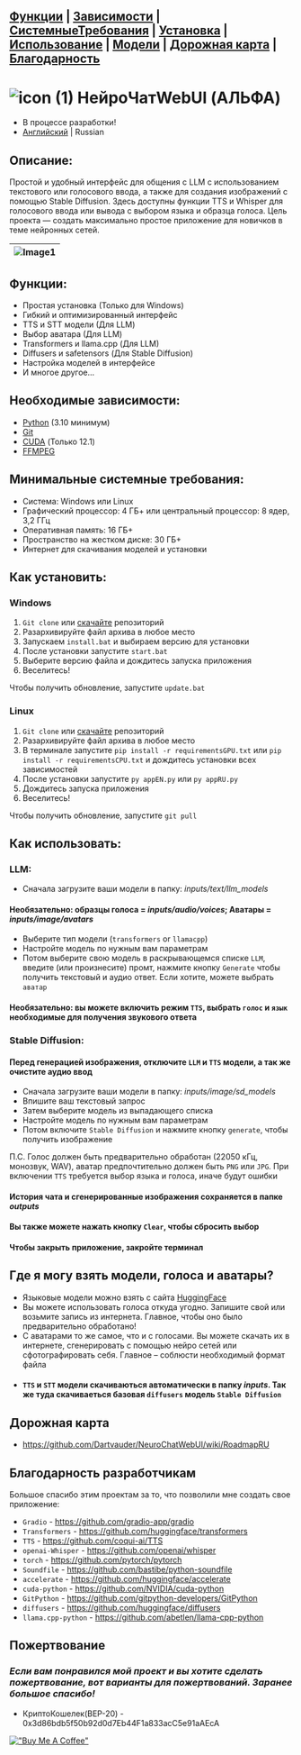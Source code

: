 ## [Функции](/#Функции) | [Зависимости](/#Необходимые-зависимости) | [СистемныеТребования](/#Минимальные-системные-требования) | [Установка](/#Как-установить) | [Использование](/#Как-использовать) | [Модели](/#Где-я-могу-взять-модели-голоса-и-аватары) | [Дорожная карта](/#Дорожная-карта) | [Благодарность](/#Благодарность-разработчикам)

# ![icon (1)](https://github.com/Dartvauder/NeuroChatWebUI/assets/140557322/e3c1d95a-828f-4a65-bea6-64c336dbe6fa)  НейроЧатWebUI (АЛЬФА)
* В процессе разработки!
* [Английский](/README.md) | Russian

## Описание:

Простой и удобный интерфейс для общения с LLM с использованием текстового или голосового ввода, а также для создания изображений с помощью Stable Diffusion. Здесь доступны функции TTS и Whisper для голосового ввода или вывода с выбором языка и образца голоса. Цель проекта — создать максимально простое приложение для новичков в теме нейронных сетей.

|![Image1](https://github.com/Dartvauder/NeuroChatWebUI/assets/140557322/098c9b93-253d-44e7-9d34-dd4fe3317b41) |
|:---:|

## Функции:

* Простая установка (Только для Windows)
* Гибкий и оптимизированный интерфейс
* TTS и STT модели (Для LLM)
* Выбор аватара (Для LLM)
* Transformers и llama.cpp (Для LLM)
* Diffusers и safetensors (Для Stable Diffusion)
* Настройка моделей в интерфейсе
* И многое другое...

## Необходимые зависимости:

* [Python](https://www.python.org/downloads/) (3.10 минимум)
* [Git](https://git-scm.com/downloads)
* [CUDA](https://developer.nvidia.com/cuda-downloads) (Только 12.1)
* [FFMPEG](https://ffmpeg.org/download.html)

## Минимальные системные требования:

* Система: Windows или Linux
* Графический процессор: 4 ГБ+ или центральный процессор: 8 ядер, 3,2 ГГц
* Оперативная память: 16 ГБ+
* Пространство на жестком диске: 30 ГБ+
* Интернет для скачивания моделей и установки

## Как установить:

### Windows

1) `Git clone` или [скачайте](https://github.com/Dartvauder/NeuroChatWebUI/archive/refs/tags/Alpha.zip) репозиторий
2) Разархивируйте файл архива в любое место
3) Запускаем `install.bat` и выбираем версию для установки
4) После установки запустите `start.bat`
5) Выберите версию файла и дождитесь запуска приложения
6) Веселитесь!

Чтобы получить обновление, запустите `update.bat`

### Linux

1) `Git clone` или [скачайте](https://github.com/Dartvauder/NeuroChatWebUI/archive/refs/tags/Alpha.zip) репозиторий
2) Разархивируйте файл архива в любое место
3) В терминале запустите `pip install -r requirementsGPU.txt` или `pip install -r requirementsCPU.txt` и дождитесь установки всех зависимостей
4) После установки запустите `py appEN.py` или `py appRU.py`
5) Дождитесь запуска приложения
6) Веселитесь!

Чтобы получить обновление, запустите `git pull`

## Как использовать:

### LLM:

* Сначала загрузите ваши модели в папку: *inputs/text/llm_models*
#### Необязательно: образцы голоса = *inputs/audio/voices*; Аватары = *inputs/image/avatars*
* Выберите тип модели (`transformers` or `llamacpp`)
* Настройте модель по нужным вам параметрам
* Потом выберите свою модель в раскрывающемся списке `LLM`, введите (или произнесите) промт, нажмите кнопку `Generate` чтобы получить текстовый и аудио ответ. Если хотите, можете выбрать `аватар`
#### Необязательно: вы можете включить режим `TTS`, выбрать `голос` и `язык` необходимые для получения звукового ответа

### Stable Diffusion:

#### Перед генерацией изображения, отключите `LLM` и `TTS` модели, а так же очистите аудио ввод

* Сначала загрузите ваши модели в папку: *inputs/image/sd_models*
* Впишите ваш текстовый запрос
* Затем выберите модель из выпадающего списка
* Настройте модель по нужным вам параметрам
* Потом включите `Stable Diffusion` и нажмите кнопку `generate`, чтобы получить изображение

П.С. Голос должен быть предварительно обработан (22050 кГц, монозвук, WAV), аватар предпочтительно должен быть `PNG` или `JPG`. При включении `TTS` требуется выбор языка и голоса, иначе будут ошибки

#### История чата и сгенерированные изображения сохраняется в папке *outputs*
#### Вы также можете нажать кнопку `Clear`, чтобы сбросить выбор
#### Чтобы закрыть приложение, закройте терминал

## Где я могу взять модели, голоса и аватары?

* Языковые модели можно взять с сайта [HuggingFace](https://huggingface.co/models)
* Вы можете использовать голоса откуда угодно. Запишите свой или возьмите запись из интернета. Главное, чтобы оно было предварительно обработано!
* С аватарами то же самое, что и с голосами. Вы можете скачать их в интернете, сгенерировать с помощью нейро сетей или сфотографировать себя. Главное – соблюсти необходимый формат файла
* #### `TTS` и `STT` модели скачиваються автоматически в папку *inputs*. Так же туда скачиваеться базовая `diffusers` модель `Stable Diffusion`

## Дорожная карта

* https://github.com/Dartvauder/NeuroChatWebUI/wiki/RoadmapRU

## Благодарность разработчикам

Большое спасибо этим проектам за то, что позволили мне создать свое приложение:

* `Gradio` - https://github.com/gradio-app/gradio
* `Transformers` - https://github.com/huggingface/transformers
* `TTS` - https://github.com/coqui-ai/TTS
* `openai-Whisper` - https://github.com/openai/whisper
* `torch` - https://github.com/pytorch/pytorch
* `Soundfile` - https://github.com/bastibe/python-soundfile
* `accelerate` - https://github.com/huggingface/accelerate
* `cuda-python` - https://github.com/NVIDIA/cuda-python
* `GitPython` - https://github.com/gitpython-developers/GitPython
* `diffusers` - https://github.com/huggingface/diffusers
* `llama.cpp-python` - https://github.com/abetlen/llama-cpp-python

## Пожертвование

### *Если вам понравился мой проект и вы хотите сделать пожертвование, вот варианты для пожертвований. Заранее большое спасибо!*

* КриптоКошелек(BEP-20) - 0x3d86bdb5f50b92d0d7Eb44F1a833acC5e91aAEcA

[!["Buy Me A Coffee"](https://www.buymeacoffee.com/assets/img/custom_images/orange_img.png)](https://www.buymeacoffee.com/Dartvauder)

